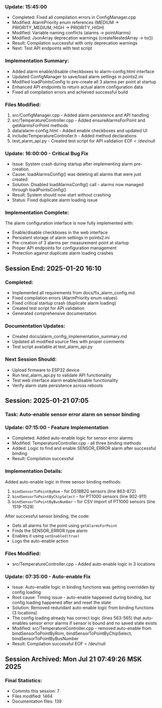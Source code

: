 
### Update: 15:45:00
- Completed: Fixed all compilation errors in ConfigManager.cpp
- Modified: AlarmPriority enum references (MEDIUM -> PRIORITY_MEDIUM, HIGH -> PRIORITY_HIGH)
- Modified: Variable naming conflicts (alarms -> pointAlarms) 
- Modified: JsonArray deprecation warnings (createNestedArray -> to<JsonArray>())
- Result: Compilation successful with only deprecation warnings
- Next: Test API endpoints with test script

### Implementation Summary:
- Added alarm enable/disable checkboxes to alarm-config.html interface
- Updated ConfigManager to save/load alarm settings in points2.ini
- Modified loadPointsConfig to pre-create all 3 alarms per point at startup
- Enhanced API endpoints to return actual alarm configuration data
- Fixed all compilation errors and achieved successful build

### Files Modified:
1. src/ConfigManager.cpp - Added alarm persistence and API handling
2. src/TemperatureController.cpp - Added ensureAlarmsForPoint and getAlarmsForPoint methods
3. data/alarm-config.html - Added enable checkboxes and updated UI
4. include/TemperatureController.h - Added method declarations
5. test_alarm_api.py - Created test script for API validation
EOF < /dev/null
### Update: 16:00:00 - Critical Bug Fix
- Issue: System crash during startup after implementing alarm pre-creation
- Cause: loadAlarmsConfig() was deleting all alarms that were just created
- Solution: Disabled loadAlarmsConfig() call - alarms now managed through loadPointsConfig()
- Result: System should now start without crashing
- Status: Fixed duplicate alarm loading issue

### Implementation Complete:
The alarm configuration interface is now fully implemented with:
- Enable/disable checkboxes in the web interface
- Persistent storage of alarm settings in points2.ini
- Pre-creation of 3 alarms per measurement point at startup
- Proper API endpoints for configuration management
- Protection against duplicate alarm loading crashes

## Session End: 2025-01-20 16:10
### Completed:
- Implemented all requirements from docs/fix_alarm_config.md
- Fixed compilation errors (AlarmPriority enum values)
- Fixed critical startup crash (duplicate alarm loading)
- Created test script for API validation
- Generated comprehensive documentation

### Documentation Updates:
- Created docs/alarm_config_implementation_summary.md
- Updated all modified source files with proper comments
- Test script available at test_alarm_api.py

### Next Session Should:
- Upload firmware to ESP32 device
- Run test_alarm_api.py to validate API functionality
- Test web interface alarm enable/disable functionality
- Verify alarm state persistence across reboots

## Session: 2025-01-21 07:05
### Task: Auto-enable sensor error alarm on sensor binding

### Update: 07:15:00 - Feature Implementation
- Completed: Added auto-enable logic for sensor error alarms
- Modified: TemperatureController.cpp - all three binding methods
- Added: Logic to find and enable SENSOR_ERROR alarm after successful binding
- Result: Compilation successful

### Implementation Details:
Added auto-enable logic in three sensor binding methods:
1. `bindSensorToPointByRom` - for DS18B20 sensors (line 863-872)
2. `bindSensorToPointByChipSelect` - for PT1000 sensors (line 902-911)
3. `bindSensorToPointByBusNumber` - for CSV import of PT1000 sensors (line 1519-1528)

After successful sensor binding, the code:
- Gets all alarms for the point using `getAlarmsForPoint`
- Finds the SENSOR_ERROR type alarm
- Enables it using `setEnabled(true)`
- Logs the auto-enable action

### Files Modified:
- src/TemperatureController.cpp - Added auto-enable logic in 3 locations
### Update: 07:35:00 - Auto-enable Fix
- Issue: Auto-enable logic in binding functions was getting overridden by config loading
- Root cause: Timing issue - auto-enable happened during binding, but config loading happened after and reset the state
- Solution: Removed redundant auto-enable logic from binding functions (3 locations)
- The config loading already has correct logic (lines 563-565) that auto-enables sensor error alarms if sensor is bound and no saved state exists
- Modified: src/TemperatureController.cpp - removed auto-enable from bindSensorToPointByRom, bindSensorToPointByChipSelect, bindSensorToPointByBusNumber
- Result: Compilation successful
EOF < /dev/null
## Session Archived: Mon Jul 21 07:49:26 MSK 2025
### Final Statistics:
- Commits this session:        7
- Files modified:     1464
- Documentation files:      139
